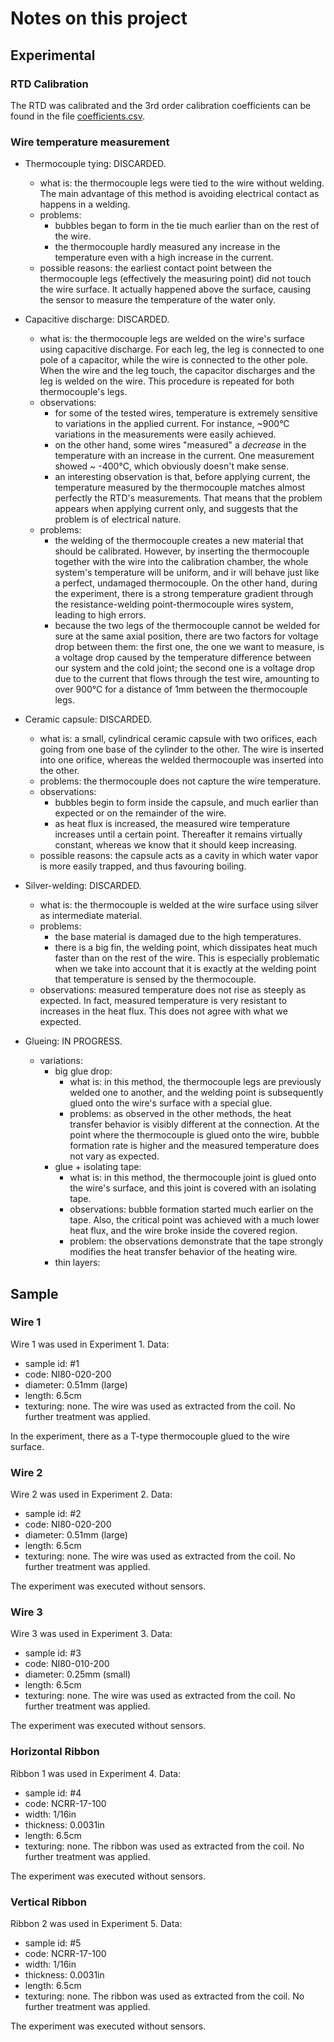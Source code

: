 # Notes on this project

## Experimental

### RTD Calibration

The RTD was calibrated and the 3rd order calibration coefficients can be found in the file [coefficients.csv](resources/experimental-set-calibration/Processing/coefficients.csv).

### Wire temperature measurement

- Thermocouple tying: DISCARDED.
  - what is: the thermocouple legs were tied to the wire without welding. The main advantage of this method is avoiding electrical contact as happens in a welding.
  - problems:
    - bubbles began to form in the tie much earlier than on the rest of the wire.
    - the thermocouple hardly measured any increase in the temperature even with a high increase in the current.
  - possible reasons: the earliest contact point between the thermocouple legs (effectively the measuring point) did not touch the wire surface. It actually happened above the surface, causing the sensor to measure the temperature of the water only.

- Capacitive discharge: DISCARDED.
  - what is: the thermocouple legs are welded on the wire's surface using capacitive discharge. For each leg, the leg is connected to one pole of a capacitor, while the wire is connected to the other pole. When the wire and the leg touch, the capacitor discharges and the leg is welded on the wire. This procedure is repeated for both thermocouple's legs.
  - observations:
    - for some of the tested wires, temperature is extremely sensitive to variations in the applied current. For instance, ~900°C variations in the measurements were easily achieved.
    - on the other hand, some wires "measured" a *decrease* in the temperature with an increase in the current. One measurement showed ~ -400°C, which obviously doesn't make sense.
    - an interesting observation is that, before applying current, the temperature measured by the thermocouple matches almost perfectly the RTD's measurements. That means that the problem appears when applying current only, and suggests that the problem is of electrical nature.
  - problems:
    - the welding of the thermocouple creates a new material that should be calibrated. However, by inserting the thermocouple together with the wire into the calibration chamber, the whole system's temperature will be uniform, and ir will behave just like a perfect, undamaged thermocouple. On the other hand, during the experiment, there is a strong temperature gradient through the resistance-welding point-thermocouple wires system, leading to high errors.
    - because the two legs of the thermocouple cannot be welded for sure at the same axial position, there are two factors for voltage drop between them: the first one, the one we want to measure, is a voltage drop caused by the temperature difference between our system and the cold joint; the second one is a voltage drop due to the current that flows through the test wire, amounting to over 900°C for a distance of 1mm between the thermocouple legs.

- Ceramic capsule: DISCARDED.
  - what is: a small, cylindrical ceramic capsule with two orifices, each going from one base of the cylinder to the other. The wire is inserted into one orifice, whereas the welded thermocouple was inserted into the other.
  - problems: the thermocouple does not capture the wire temperature.
  - observations:
    - bubbles begin to form inside the capsule, and much earlier than expected or on the remainder of the wire.
    - as heat flux is increased, the measured wire temperature increases until a certain point. Thereafter it remains virtually constant, whereas we know that it should keep increasing.
  - possible reasons: the capsule acts as a cavity in which water vapor is more easily trapped, and thus favouring boiling.

- Silver-welding: DISCARDED.
  - what is: the thermocouple is welded at the wire surface using silver as intermediate material.
  - problems:
    - the base material is damaged due to the high temperatures.
    - there is a big fin, the welding point, which dissipates heat much faster than on the rest of the wire. This is especially problematic when we take into account that it is exactly at the welding point that temperature is sensed by the thermocouple.
  - observations: measured temperature does not rise as steeply as expected. In fact, measured temperature is very resistant to increases in the heat flux. This does not agree with what we expected.

- Glueing: IN PROGRESS.
  - variations:
    - big glue drop:
      - what is: in this method, the thermocouple legs are previously welded one to another, and the welding point is subsequently glued onto the wire's surface with a special glue.
      - problems: as observed in the other methods, the heat transfer behavior is visibly different at the connection. At the point where the thermocouple is glued onto the wire, bubble formation rate is higher and the measured temperature does not vary as expected.
    - glue + isolating tape:
      - what is: in this method, the thermocouple joint is glued onto the wire's surface, and this joint is covered with an isolating tape.
      - observations: bubble formation started much earlier on the tape. Also, the critical point was achieved with a much lower heat flux, and the wire broke inside the covered region.
      - problem: the observations demonstrate that the tape strongly modifies the heat transfer behavior of the heating wire.
    - thin layers:

## Sample

### Wire 1

Wire 1 was used in Experiment 1. Data:

- sample id: #1
- code: NI80-020-200
- diameter: 0.51mm (large)
- length: 6.5cm
- texturing: none. The wire was used as extracted from the coil. No further treatment was applied.

In the experiment, there as a T-type thermocouple glued to the wire surface.

### Wire 2

Wire 2 was used in Experiment 2. Data:

- sample id: #2
- code: NI80-020-200
- diameter: 0.51mm (large)
- length: 6.5cm
- texturing: none. The wire was used as extracted from the coil. No further treatment was applied.

The experiment was executed without sensors.

### Wire 3

Wire 3 was used in Experiment 3. Data:

- sample id: #3
- code: NI80-010-200
- diameter: 0.25mm (small)
- length: 6.5cm
- texturing: none. The wire was used as extracted from the coil. No further treatment was applied.

The experiment was executed without sensors.

### Horizontal Ribbon

Ribbon 1 was used in Experiment 4. Data:

- sample id: #4
- code: NCRR-17-100
- width: 1/16in
- thickness: 0.0031in
- length: 6.5cm
- texturing: none. The ribbon was used as extracted from the coil. No further treatment was applied.

The experiment was executed without sensors.

### Vertical Ribbon

Ribbon 2 was used in Experiment 5. Data:

- sample id: #5
- code: NCRR-17-100
- width: 1/16in
- thickness: 0.0031in
- length: 6.5cm
- texturing: none. The ribbon was used as extracted from the coil. No further treatment was applied.

The experiment was executed without sensors.
